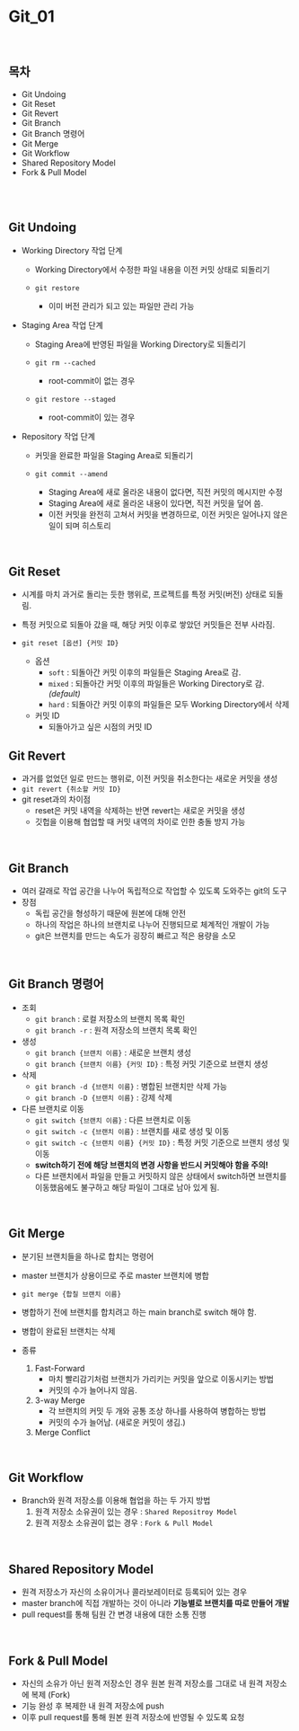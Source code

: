 # Git_01

<br>

## 목차

- Git Undoing
- Git Reset
- Git Revert
- Git Branch
- Git Branch 명령어
- Git Merge
- Git Workflow
- Shared Repository Model
- Fork & Pull Model

<br>

<br>

## Git Undoing

- Working Directory 작업 단계

  - Working Directory에서 수정한 파일 내용을 이전 커밋 상태로 되돌리기

  - ```
    git restore
    ```

    - 이미 버전 관리가 되고 있는 파일만 관리 가능

- Staging Area 작업 단계

  - Staging Area에 반영된 파일을 Working Directory로 되돌리기

  - ```
    git rm --cached
    ```

    - root-commit이 없는 경우

  - ```
    git restore --staged
    ```

    - root-commit이 있는 경우

- Repository 작업 단계

  - 커밋을 완료한 파일을 Staging Area로 되돌리기

  - ```
    git commit --amend
    ```

    - Staging Area에 새로 올라온 내용이 없다면, 직전 커밋의 메시지만 수정
    - Staging Area에 새로 올라온 내용이 있다면, 직전 커밋을 덮어 씀.
    - 이전 커밋을 완전히 고쳐서 커밋을 변경하므로, 이전 커밋은 일어나지 않은 일이 되며 히스토리

<br>

## Git Reset

- 시계를 마치 과거로 돌리는 듯한 행위로, 프로젝트를 특정 커밋(버전) 상태로 되돌림.

- 특정 커밋으로 되돌아 갔을 때, 해당 커밋 이후로 쌓았던 커밋들은 전부 사라짐.

- ```
  git reset [옵션] {커밋 ID}
  ```

  - 옵션
    - `soft` : 되돌아간 커밋 이후의 파일들은 Staging Area로 감.
    - `mixed` : 되돌아간 커밋 이후의 파일들은 Working Directory로 감. *(default)*
    - `hard` : 되돌아간 커밋 이후의 파일들은 모두 Working Directory에서 삭제
  - 커밋 ID
    - 되돌아가고 싶은 시점의 커밋 ID



## Git Revert

- 과거를 없었던 일로 만드는 행위로, 이전 커밋을 취소한다는 새로운 커밋을 생성
- `git revert {취소할 커밋 ID}`
- git reset과의 차이점
  - reset은 커밋 내역을 삭제하는 반면 revert는 새로운 커밋을 생성
  - 깃헙을 이용해 협업할 때 커밋 내역의 차이로 인한 충돌 방지 가능

<br>

## Git Branch

- 여러 갈래로 작업 공간을 나누어 독립적으로 작업할 수 있도록 도와주는 git의 도구
- 장점
  - 독립 공간을 형성하기 때문에 원본에 대해 안전
  - 하나의 작업은 하나의 브랜치로 나누어 진행되므로 체계적인 개발이 가능
  - git은 브랜치를 만드는 속도가 굉장히 빠르고 적은 용량을 소모

<br>

## Git Branch 명령어

- 조회
  - `git branch` : 로컬 저장소의 브랜치 목록 확인
  - `git branch -r` : 원격 저장소의 브랜치 목록 확인
- 생성
  - `git branch {브랜치 이름}` : 새로운 브랜치 생성
  - `git branch {브랜치 이름} {커밋 ID}` : 특정 커밋 기준으로 브랜치 생성
- 삭제
  - `git branch -d {브랜치 이름}` : 병합된 브랜치만 삭제 가능
  - `git branch -D {브랜치 이름}` : 강제 삭제
- 다른 브랜치로 이동
  - `git switch {브랜치 이름}` : 다른 브랜치로 이동
  - `git switch -c {브랜치 이름}` : 브랜치를 새로 생성 및 이동
  - `git switch -c {브랜치 이름} {커밋 ID}` : 특정 커밋 기준으로 브랜치 생성 및 이동
  - **switch하기 전에 해당 브랜치의 변경 사항을 반드시 커밋해야 함을 주의!**
  - 다른 브랜치에서 파일을 만들고 커밋하지 않은 상태에서 switch하면 브랜치를 이동했음에도 불구하고 해당 파일이 그대로 남아 있게 됨.

<br>

## Git Merge

- 분기된 브랜치들을 하나로 합치는 명령어

- master 브랜치가 상용이므로 주로 master 브랜치에 병합

- ```
  git merge {합칠 브랜치 이름}
  ```

- 병합하기 전에 브랜치를 합치려고 하는 main branch로 switch 해야 함.

- 병합이 완료된 브랜치는 삭제

- 종류

  1. Fast-Forward
     - 마치 빨리감기처럼 브랜치가 가리키는 커밋을 앞으로 이동시키는 방법
     - 커밋의 수가 늘어나지 않음.
  2. 3-way Merge
     - 각 브랜치의 커밋 두 개와 공통 조상 하나를 사용하여 병합하는 방법
     - 커밋의 수가 늘어남. (새로운 커밋이 생김.)
  3. Merge Conflict

<br>

## Git Workflow

- Branch와 원격 저장소를 이용해 협업을 하는 두 가지 방법
  1. 원격 저장소 소유권이 있는 경우 :  `Shared Repositroy Model`
  2. 원격 저장소 소유권이 없는 경우 :  `Fork & Pull Model`

<br>

## Shared Repository Model

- 원격 저장소가 자신의 소유이거나 콜라보레이터로 등록되어 있는 경우
- master branch에 직접 개발하는 것이 아니라 **기능별로 브랜치를 따로 만들어 개발**
- pull request를 통해 팀원 간 변경 내용에 대한 소통 진행

<br>

## Fork & Pull Model

- 자신의 소유가 아닌 원격 저장소인 경우 원본 원격 저장소를 그대로 내 원격 저장소에 복제 (Fork)
- 기능 완성 후 복제한 내 원격 저장소에 push
- 이후 pull request를 통해 원본 원격 저장소에 반영될 수 있도록 요청